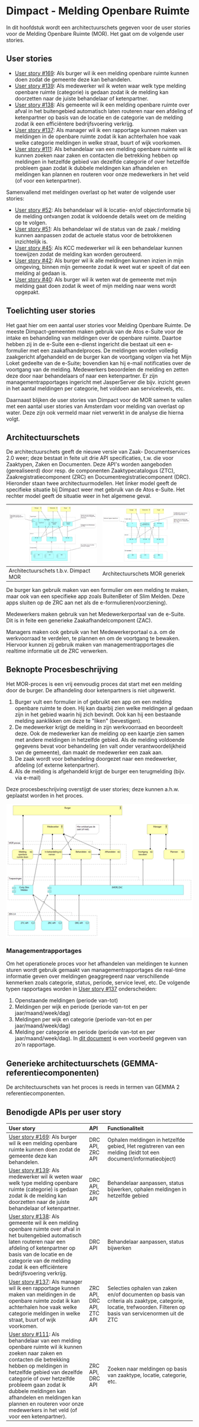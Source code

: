 # Dimpact - Melding Openbare Ruimte

In dit hoofdstuk wordt een architectuurschets gegeven voor de user stories voor de Melding Openbare Ruimte (MOR). Het gaat om de volgende user stories.

## User stories

* [User story #169](https://github.com/VNG-Realisatie/gemma-zaken/issues/169): Als burger wil ik een melding openbare ruimte kunnen doen zodat de gemeente deze kan behandelen.
* [User story #139](https://github.com/VNG-Realisatie/gemma-zaken/issues/139): Als medewerker wil ik weten waar welk type melding openbare ruimte (categorie) is gedaan zodat ik de melding kan doorzetten naar de juiste behandelaar of ketenpartner.
* [User story #138](https://github.com/VNG-Realisatie/gemma-zaken/issues/138): Als gemeente wil ik een melding openbare ruimte over afval in het buitengebied automatisch laten routeren naar een afdeling of ketenpartner op basis van de locatie en de categorie van de melding zodat ik een efficiëntere bedrijfsvoering verkrijg.
* [User story #137](https://github.com/VNG-Realisatie/gemma-zaken/issues/137): Als manager wil ik een rapportage kunnen maken van meldingen in de openbare ruimte zodat ik kan achterhalen hoe vaak welke categorie meldingen in welke straat, buurt of wijk voorkomen.
* [User story #111](https://github.com/VNG-Realisatie/gemma-zaken/issues/111): Als behandelaar van een melding openbare ruimte wil ik kunnen zoeken naar zaken en contacten die betrekking hebben op meldingen in hetzelfde gebied van dezelfde categorie of over hetzelfde probleem gaan zodat ik dubbele meldingen kan afhandelen en meldingen kan plannen en routeren voor onze medewerkers in het veld (of voor een ketenpartner).


Samenvallend met meldingen overlast op het water de volgende user stories:
* [User story #52](https://github.com/VNG-Realisatie/gemma-zaken/issues/52): Als behandelaar wil ik locatie- en/of objectinformatie bij de melding ontvangen zodat ik voldoende details weet om de melding op te volgen.
* [User story #51](https://github.com/VNG-Realisatie/gemma-zaken/issues/51): Als behandelaar wil de status van de zaak / melding kunnen aanpassen zodat de actuele status voor de betrokkenen inzichtelijk is.
* [User story #45](https://github.com/VNG-Realisatie/gemma-zaken/issues/45): Als KCC medewerker wil ik een behandelaar kunnen toewijzen zodat de melding kan worden gerouteerd.
* [User story #42](https://github.com/VNG-Realisatie/gemma-zaken/issues/42): Als burger wil ik alle meldingen kunnen inzien in mijn omgeving, binnen mijn gemeente zodat ik weet wat er speelt of dat een melding al gedaan is.
* [User story #40](https://github.com/VNG-Realisatie/gemma-zaken/issues/40): Als burger wil ik weten wat de gemeente met mijn melding gaat doen zodat ik weet of mijn melding naar wens wordt opgepakt.


## Toelichting user stories
Het gaat hier om een aantal user stories voor Melding Openbare Ruimte. De meeste Dimpact-gemeenten maken gebruik van de Atos e-Suite voor de intake en behandeling van meldingen over de openbare ruimte. Daartoe hebben zij in de e-Suite een e-dienst ingericht die bestaat uit een e-formulier met een zaakafhandelproces. De meldingen worden volledig zaakgericht afgehandeld en de burger kan de voortgang volgen via het Mijn Loket gedeelte van de e-Suite; bovendien kan hij e-mail notificaties over de voortgang van de melding. Medewerkers beoordelen de melding en zetten deze door naar behandelaars of naar een ketenpartner. Er zijn managementrapportages ingericht met JasperServer die bijv. inzicht geven in het aantal meldingen per categorie, het voldoen aan servicelevels, etc.

Daarnaast blijken de user stories van Dimpact voor de MOR samen te vallen met een aantal user stories van Amsterdam voor melding van overlast op water. Deze zijn ook vermeld maar niet verwerkt in de analyse die hierna volgt.


## Architectuurschets
De architectuurschets geeft de nieuwe versie van Zaak- Documentservices 2.0 weer; deze bestaat in feite uit drie API specificaties, t.w. die voor Zaaktypen, Zaken en Documenten. Deze API's worden aangeboden (gerealiseerd) door resp. de componenten Zaaktypecatalogus (ZTC), Zaakregistratiecomponent (ZRC) en Documentregistratiecomponent (DRC). Hieronder staan twee architectuurmodellen. Het linker model geeft de specifieke situatie bij Dimpact weer met gebruik van de Atos e-Suite. Het rechter model geeft de situatie weer in het algemene geval.

| ![Architectuurschets t.b.v. Dimpact MOR](./bestanden/Dimpact/apis-componenten-dimpact.png?raw=true) | ![Architectuurschets t.b.v. Dimpact MOR](./bestanden/Dimpact/apis-componenten-generiek.png?raw=true) |
| --- | --- |
| Architectuurschets t.b.v. Dimpact MOR | Architectuurschets MOR generiek |

De burger kan gebruik maken van een formulier om een melding te maken, maar ook van een specifieke app zoals BuitenBeter of Slim Melden. Deze apps sluiten op de ZRC aan net als de e-formulieren(voorziening).

Medewerkers maken gebruik van het Medewerkerportaal van de e-Suite. Dit is in feite een generieke Zaakafhandelcomponent (ZAC).

Managers maken ook gebruik van het Medewerkerportaal o.a. om de werkvoorraad te verdelen, te plannen en om de voortgang te bewaken. Hiervoor kunnen zij gebruik maken van managementrapportages die realtime informatie uit de ZRC verwerken.


## Beknopte Procesbeschrijving
Het MOR-proces is een vrij eenvoudig proces dat start met een melding door de burger. De afhandeling door ketenpartners is niet uitgewerkt.
1. Burger vult een formulier in of gebruikt een app om een melding openbare ruimte te doen. Hij kan daarbij zien welke meldingen al gedaan zijn in het gebied waarin hij zich bevindt. Ook kan hij een bestaande melding aanklikken om deze te "liken" (bevestigen).
2. De medewerker krijgt de melding in zijn werkvoorraad en beoordeelt deze. Ook de medewerker kan de melding op een kaartje zien samen met andere meldingen in hetzelfde gebied. Als de melding voldoende gegevens bevat voor behandeling (en valt onder verantwoordelijkheid van de gemeente), dan maakt de medewerker een zaak aan.
3. De zaak wordt voor behandeling doorgezet naar een medewerker, afdeling (of externe ketenpartner).
4. Als de melding is afgehandeld krijgt de burger een terugmelding (bijv. via e-mail)

Deze procesbeschrijving overstijgt de user stories; deze kunnen a.h.w. geplaatst worden in het proces.

![Bedrijfsproces i.r.t. API's](./bestanden/Dimpact/mor-proces.png?raw=true)

### Managementrapportages
Om het operationele proces voor het afhandelen van meldingen te kunnen sturen wordt gebruik gemaakt van managementrapportages die real-time informatie geven over meldingen geaggregeerd naar verschillende kenmerken zoals categorie, status, periode, service level, etc. De volgende typen rapportages worden in [User story #137](https://github.com/VNG-Realisatie/gemma-zaken/issues/137) onderscheiden:
1. Openstaande meldingen (periode van-tot)
2. Meldingen per wijk en periode (periode van-tot en per jaar/maand/week/dag)
3. Meldingen per wijk en categorie (periode van-tot en per jaar/maand/week/dag)
4. Melding per categorie en periode (periode van-tot en per jaar/maand/week/dag). In [dit document](./bestanden/Dimpact/Meldingen_per_categorie_en_periode.pdf) is een voorbeeld gegeven van zo'n rapportage.


## Generieke architectuurschets (GEMMA-referentiecomponenten)
De architectuurschets van het proces is reeds in termen van GEMMA 2 referentiecomponenten.


## Benodigde APIs per user story

| User story | API | Functionaliteit |
|:------------|:-----|:-----------------|
| [User story #169](https://github.com/VNG-Realisatie/gemma-zaken/issues/169): Als burger wil ik een melding openbare ruimte kunnen doen zodat de gemeente deze kan behandelen. | DRC API, ZRC API | Ophalen meldingen in hetzelfde gebied, Het registreren van een melding (leidt tot een document/informatieobject) |
| [User story #139](https://github.com/VNG-Realisatie/gemma-zaken/issues/139): Als medewerker wil ik weten waar welk type melding openbare ruimte (categorie) is gedaan zodat ik de melding kan doorzetten naar de juiste behandelaar of ketenpartner. | DRC API, ZRC API | Behandelaar aanpassen, status bijwerken, ophalen meldingen in hetzelfde gebied |
| [User story #138](https://github.com/VNG-Realisatie/gemma-zaken/issues/138): Als gemeente wil ik een melding openbare ruimte over afval in het buitengebied automatisch laten routeren naar een afdeling of ketenpartner op basis van de locatie en de categorie van de melding zodat ik een efficiëntere bedrijfsvoering verkrijg. | DRC API | Behandelaar aanpassen, status bijwerken | 
| [User story #137](https://github.com/VNG-Realisatie/gemma-zaken/issues/137): Als manager wil ik een rapportage kunnen maken van meldingen in de openbare ruimte zodat ik kan achterhalen hoe vaak welke categorie meldingen in welke straat, buurt of wijk voorkomen. | ZRC API, DRC API, ZTC API | Selecties ophalen van zaken en/of documenten op basis van criteria als zaaktype, categorie, locatie, trefwoorden. Filteren op basis van servicenormen uit de ZTC |
| [User story #111](https://github.com/VNG-Realisatie/gemma-zaken/issues/111): Als behandelaar van een melding openbare ruimte wil ik kunnen zoeken naar zaken en contacten die betrekking hebben op meldingen in hetzelfde gebied van dezelfde categorie of over hetzelfde probleem gaan zodat ik dubbele meldingen kan afhandelen en meldingen kan plannen en routeren voor onze medewerkers in het veld (of voor een ketenpartner). | ZRC API, DRC API | Zoeken naar meldingen op basis van zaaktype, locatie, categorie, etc.  ||




